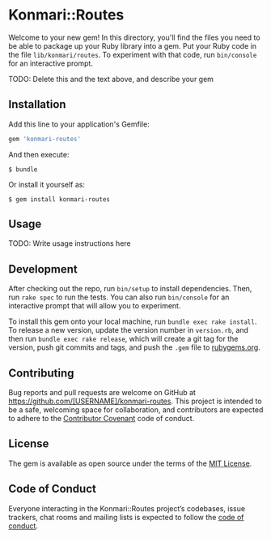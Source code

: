 # Konmari::Routes

Welcome to your new gem! In this directory, you'll find the files you need to be able to package up your Ruby library into a gem. Put your Ruby code in the file `lib/konmari/routes`. To experiment with that code, run `bin/console` for an interactive prompt.

TODO: Delete this and the text above, and describe your gem

## Installation

Add this line to your application's Gemfile:

```ruby
gem 'konmari-routes'
```

And then execute:

    $ bundle

Or install it yourself as:

    $ gem install konmari-routes

## Usage

TODO: Write usage instructions here

## Development

After checking out the repo, run `bin/setup` to install dependencies. Then, run `rake spec` to run the tests. You can also run `bin/console` for an interactive prompt that will allow you to experiment.

To install this gem onto your local machine, run `bundle exec rake install`. To release a new version, update the version number in `version.rb`, and then run `bundle exec rake release`, which will create a git tag for the version, push git commits and tags, and push the `.gem` file to [rubygems.org](https://rubygems.org).

## Contributing

Bug reports and pull requests are welcome on GitHub at https://github.com/[USERNAME]/konmari-routes. This project is intended to be a safe, welcoming space for collaboration, and contributors are expected to adhere to the [Contributor Covenant](http://contributor-covenant.org) code of conduct.

## License

The gem is available as open source under the terms of the [MIT License](https://opensource.org/licenses/MIT).

## Code of Conduct

Everyone interacting in the Konmari::Routes project’s codebases, issue trackers, chat rooms and mailing lists is expected to follow the [code of conduct](https://github.com/[USERNAME]/konmari-routes/blob/master/CODE_OF_CONDUCT.md).
